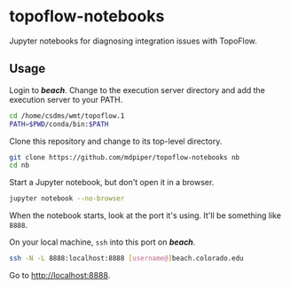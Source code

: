 # topoflow-notebooks

Jupyter notebooks for diagnosing integration issues with TopoFlow.

## Usage

Login to ***beach***.
Change to the execution server directory
and add the execution server to your PATH.
```bash
cd /home/csdms/wmt/topoflow.1
PATH=$PWD/conda/bin:$PATH
```

Clone this repository and change to its top-level directory.
```bash
git clone https://github.com/mdpiper/topoflow-notebooks nb
cd nb
```

Start a Jupyter notebook, but don't open it in a browser.
```bash
jupyter notebook --no-browser
```
When the notebook starts, look at the port it's using.
It'll be something like `8888`.

On your local machine,
`ssh` into this port on ***beach***.
```bash
ssh -N -L 8888:localhost:8888 [username@]beach.colorado.edu
```

Go to [http://localhost:8888](http://localhost:8888).
